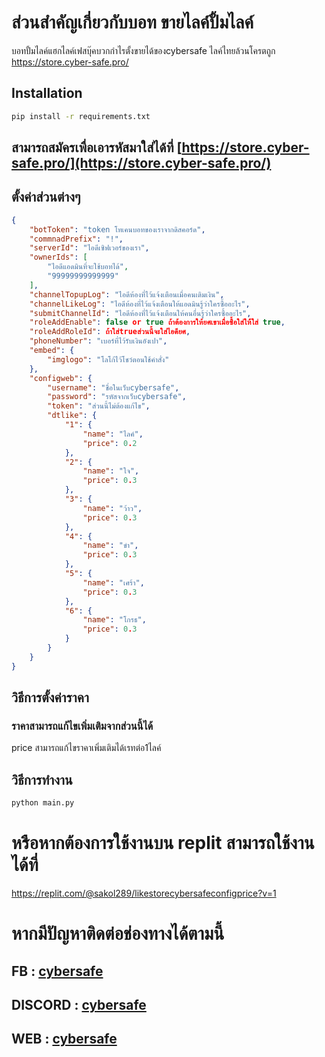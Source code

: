# ส่วนสำคัญเกี่ยวกับบอท ขายไลค์ปั้มไลค์
บอทปั้มไลค์แฮกไลค์เฟสบุ๊คบวกกำไรตั้งขายได้ของcybersafe ไลค์ไทยล้วนโครตถูก https://store.cyber-safe.pro/
## Installation
```bash
pip install -r requirements.txt
```
## สามารถสมัครเพื่อเอารหัสมาใส่ได้ที่ [https://store.cyber-safe.pro/](https://store.cyber-safe.pro/)
## ตั้งค่าส่วนต่างๆ
```json
{
    "botToken": "token โทเคนบอทของเราจากดิสคอร์ด",
    "commnadPrefix": "!",
    "serverId": "ไอดีเซิฟเวอร์ของเรา",
    "ownerIds": [
        "ไอดีแอดมินที่จะใช้บอทได้",
		"99999999999999"
    ],
    "channelTopupLog": "ไอดีห้องที่ไว้แจ้งเตือนเมื่อคนเติมเงิน",
    "channelLikeLog": "ไอดีห้องที่ไว้แจ้งเตือนให้แอดมินรู้ว่าใครซื้ออะไร",
    "submitChannelId": "ไอดีห้องที่ไว้แจ้งเตือนให้คนอื่นรู้ว่าใครซื้ออะไร",
    "roleAddEnable": false or true ถ้าต้องการให้ยศเขาเมื่อซื้อใส่ให้้ใส่ true,
    "roleAddRoleId": ถ้าใส่trueส่วนนี้จะใส่ไอดียศ,
    "phoneNumber": "เบอร์ที่ไว้รับเงินอังเปา",
    "embed": {
        "imglogo": "โลโก้ไว้โชว์ตอนใช้คำสั่ง"
    },
    "configweb": {
        "username": "ชื่อในเว็บcybersafe",
        "password": "รหัสจากเว็บcybersafe",
        "token": "ส่วนนี้ไม่ต้องแก้ไข",
		"dtlike": {
            "1": {
                "name": "ไลค์",
                "price": 0.2
            },
            "2": {
                "name": "ใจ",
                "price": 0.3
            },
            "3": {
                "name": "ว้าว",
                "price": 0.3
            },
            "4": {
                "name": "ขำ",
                "price": 0.3
            },
            "5": {
                "name": "เศร้า",
                "price": 0.3
            },
            "6": {
                "name": "โกรธ",
                "price": 0.3
            }
        } 
	}
}

```


## วิธีการตั้งค่าราคา
### ราคาสามารถแก้ไขเพิ่มเติมจากส่วนนี้ได้
price สามารถแก้ไขราคาเพิ่มเติมได้เรทต่อ1ไลค์


## วิธีการทำงาน
```bash
python main.py
```
# หรือหากต้องการใช้งานบน replit สามารถใช้งานได้ที่
https://replit.com/@sakol289/likestorecybersafeconfigprice?v=1

# หากมีปัญหาติดต่อช่องทางได้ตามนี้

## FB : [cybersafe](https://fb.me/cybersafe01)

## DISCORD : [cybersafe](https://cyber-safe.pro/discord)

##  WEB : [cybersafe](https://cyber-safe.pro)

